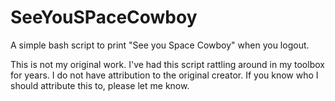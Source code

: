 # SeeYouSPaceCowboy
A simple bash script to print "See you Space Cowboy" when you logout.

This is not my original work. I've had this script rattling around in my toolbox for years. I do not have attribution to the original creator. If you know who I should attribute this to, please let me know.
